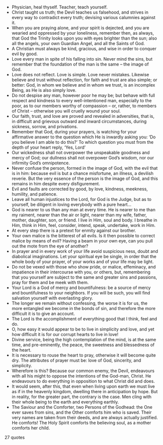  - Physician, heal thyself. Teacher, teach yourself.
 - Christ taught us truth; the Devil teaches us falsehood, and strives in every way to contradict every truth; devising various calumnies against it.
 - When you are praying alone, and your spirit is dejected, and you are wearied and oppressed by your loneliness, remember then, as always, that God the Trinity looks upon you with eyes brighter than the sun; also all the angels, your own Guardian Angel, and all the Saints of God.
 - A Christian must always be kind, gracious, and wise in order to conquer evil by good.
 - Love every man in spite of his falling into sin. Never mind the sins, but remember that the foundation of the man is the same – the image of God.
 - Love does not reflect. Love is simple. Love never mistakes. Likewise believe and trust without reflection, for faith and trust are also simple; or better: God, in whom we believe and in whom we trust, is an incomplex Being, as He is also simply love.
 - Do not despise any man, however poor he may be; but behave with full respect and kindness to every well-intentioned man, especially to the poor, as to our members worthy of compassion – or, rather, to members of Christ – otherwise you will cruelly wound your soul.
 - Our faith, trust, and love are proved and revealed in adversities, that is, in difficult and grievous outward and inward circumstances, during sickness, sorrow, and privations.
 - Remember that God, during your prayers, is watching for your affirmative answer to the question which He is inwardly asking you: ‘Do you believe I am able to do this?’ To which question you must from the depth of your heart reply, ‘Yes, Lord’
 - Our wickedness shall not overpower the unspeakable goodness and mercy of God; our dullness shall not overpower God’s wisdom, nor our infirmity God’s omnipotence.
 - Never confuse the person, formed in the image of God, with the evil that is in him: because evil is but a chance misfortune, an illness, a devilish reverie. But the very essence of the person is the image of God, and this remains in him despite every disfigurement.
 - Evil and faults are corrected by good, by love, kindness, meekness, humility, and patience.
 - Leave all human injustices to the Lord, for God is the Judge, but as to yourself, be diligent in loving everybody with a pure heart...
 - God is nearer to us than any man at every time. He is nearer to me than my raiment, nearer than the air or light, nearer than my wife, father, mother, daughter, son, or friend. I live in Him, soul and body. I breathe in Him, think in Him, feel, consider, intend, speak, undertake, work in Him.
 - At every step there is a pretext for enmity against our brother.
 - Your own malice is the bitterest of all evils. Is it then possible to correct malice by means of evil? Having a beam in your own eye, can you pull out the mote from the eye of another?
 - In prayer and in every work of your life avoid suspicious ness, doubt and diabolical imaginations. Let your spiritual eye be single, in order that the whole body of your prayer, of your works and of your life may be light.
 - Do not be vexed with those who show pride, or malice, effeminacy, and impatience in their intercourse with you, or others, but, remembering that you yourself are subject to the same and greater sins and passions, pray for them and be meek with them.
 - Your Lord is a God of mercy and bountifulness: be a source of mercy and bountifulness to your neighbors. If you will be such, you will find salvation yourself with everlasting glory.
 - The longer we remain without confessing, the worse it is for us, the more entangled we become in the bonds of sin, and therefore the more difficult it is to give an account.
 - The Lord is the accomplishment of everything good that I think, feel and do.
 - O, how easy it would appear to be to live in simplicity and love, and yet how difficult it is for our corrupt hearts to live in love!
 - Divine service, being the high contemplation of the mind, is at the same time, and pre-eminently, the peace, the sweetness and blessedness of the heart.
 - It is necessary to rouse the heart to pray, otherwise it will become quite dry. The attributes of prayer must be: love of God, sincerity, and simplicity.
 - Wherefore is this? Because our common enemy, the Devil, endeavours with all his might to oppose the intentions of the God-man, Christ. He endeavours to do everything in opposition to what Christ did and does.
 - It would seem, after this, that even when living upon earth we must live as if in the heavenly kingdom, dwelling there in anticipation by hope. But in reality, for the greater part, the contrary is the case. Men cling with their whole being to the earth and everything earthly.
 - The Saviour and the Comforter, two Persons of the Godhead: the One ever saves from sins, and the Other comforts him who is saved. Their very names are taken from their deeds, and are always actually justified. He comforts! The Holy Spirit comforts the believing soul, as a mother comforts her child.

27 quotes